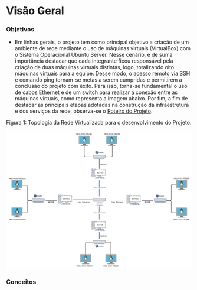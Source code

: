 # Visão Geral

<h3>Objetivos</h3>

- Em linhas gerais, o projeto tem como principal objetivo a criação de um ambiente de rede mediante o uso de máquinas virtuais (VirtualBox) com o Sistema Operacional Ubuntu Server. Nesse cenário, é de suma importância destacar que cada integrante ficou responsável pela criação de duas máquinas virtuais distintas, logo, totalizando oito máquinas virtuais para a equipe. Desse modo, o acesso remoto via SSH e comando ping tornam-se metas a serem cumpridas e permitirem a conclusão do projeto com êxito. Para isso, torna-se fundamental o uso de cabos Ethernet e de um switch para realizar a conexão entre as máquinas virtuais, como representa a imagem abaixo. Por fim, a fim de destacar as principais etapas adotadas na construção da infraestrutura e dos serviços da rede, observa-se o [Roteiro do Projeto](https://github.com/pedrohenriquee8/redes-grupo6-914/blob/main/projeto-2b-sred/Roteiro.md).
<p>Figura 1: Topologia da Rede Virtualizada para o desenvolvimento do Projeto.</p>
<img src="assets/topologia-rede.jpg" alt="Topologia da Rede" title="Figura 1: Topologia da Rede Virtualizada." width="800">

<h3>Conceitos</h3>
